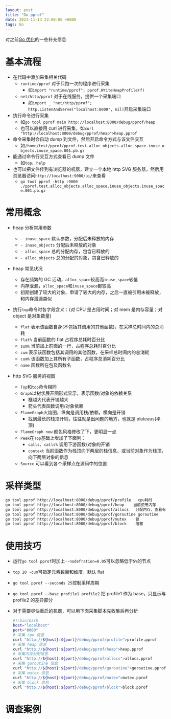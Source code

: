 ```yaml
---
layout: post
title: "Go pprof"
date: 2023-11-13 22:00:00 +0800
tags: Go
---
```


对之前[Go 优化](/2021/06/22/Go_Optimization/)的一些补充信息

# 基本流程

- 在代码中添加采集相关代码
  - `runtime/pprof` 对于只跑一次的程序进行采集
    - 如`import "runtime/pprof"; pprof.WriteHeapProfile(f)`
  - `net/http/pprof` 对于在线服务，提供一个采集端口
    - 如`import _ "net/http/pprof"; http.ListenAndServe("localhost:8000", nil)`开启采集端口
- 执行命令进行采集
  - 如`go tool pprof main http://localhost:8000/debug/pprof/heap`
  - 也可以直接用 curl 进行采集，如`curl "http://localhost:8000/debug/pprof/heap">heap.pprof`
- 命令采集时会自动 dump 到文件，然后开启命令方式与该文件交互
  - 如`/home/test/pprof/pprof.test.alloc_objects.alloc_space.inuse_objects.inuse_space.001.pb.gz`
- 能通过命令行交互方式查看已 dump 文件
  - 如`top`、`help`
- 也可以把文件传到有浏览器的机器，建立一个本地 http SVG 服务器，然后用浏览器访问`http://localhost:9000/ui/`来查看
  - `go tool pprof -http :9000 ./pprof.test.alloc_objects.alloc_space.inuse_objects.inuse_space.001.pb.gz`

# 常用概念

- heap 分析常用参数

  - `- inuse_space` 默认参数，分配后未释放的内存
  - `- inuse_objects` 分配后未释放的对象
  - `- alloc_space` 总的分配内存，包含已释放的
  - `- alloc_objects` 总的分配的对象，包含已释放的

- heap 常见状况

  - 存在频繁的 GC 活动，`alloc_space`较高而`inuse_space`较低
  - 内存泄漏，`alloc_space`和`inuse_space`都较高
  - 初期创建了较大的对象、申请了较大的内存，之后一直被引用未被释放，和内存泄漏类似

- 执行`top`命令时各字段含义：(对 CPU 是占用时间；对 mem 是内存容量；对 object 是对象数量)

  - `flat` 表示该函数自身(不包括其调用的其他函数)，在采样总时间内的总消耗
  - `flat%` 当前函数的 flat 占程序总耗时百分比
  - `sum%` 当前加上前面的一行，占程序总耗时百分比
  - `cum` 表示该函数包括其调用的其他函数，在采样总时间内的总消耗
  - `cum%` 该函数加上其所有子函数，占程序总消耗百分比
  - `name` 函数所在包及函数名

- http SVG 服务的视图
  - `Top`和`top`命令相同
  - `Graph`以树状展开图形式显示，表示函数/对象的依赖关系
    - 框越大代表开销越大
    - 箭头代表函数调用/对象依赖
  - `FlameGraph`火焰图，纵向是调用栈/依赖，横向是开销
    - 找到最长的栈顶开销，往往就是出问题的地方，也就是 plateaus(平顶)
  - `FlameGraph new` 颜色风格修改了下，更明显一点
  - `Peek`在`Top`基础上增加了下面列：
    - `calls`、`calls%` 调用下游函数/对象的开销
    - `context` 当前函数作为栈顶向下两层的栈信息，或当前对象作为栈顶，向下两层对象的信息
  - `Source` 可以看到各个采样点在源码中的位置

# 采样类型

```bash
go tool pprof http://localhost:8000/debug/pprof/profile   cpu耗时
go tool pprof http://localhost:8000/debug/pprof/heap    当前使用内存
go tool pprof http://localhost:8000/debug/pprof/allocs   分配内存，查看有 gc 相关
go tool pprof http://localhost:8000/debug/pprof/goroutine goroutine
go tool pprof http://localhost:8000/debug/pprof/mutex    锁
go tool pprof http://localhost:8000/debug/pprof/block    阻塞
```

# 使用技巧

- 运行`go tool pprof`时加上`--nodefration=0.05`可以忽略低于`5%`的节点
- `top 20 -cum`可指定元素数目和维度，默认 flat
- `go tool pprof --seconds 25`控制采样周期
- `go tool pprof --base profile1 profile2` 把 profile1 作为 base，只显示与 profile2 的差异部分

- 对于需要尽快重启的机器，可以用下面采集脚本先收集后再分析

  ```bash
  #!/bin/bash
  host="localhost"
  port="8000"
  # 采集 cpu 信息
  curl "http://${host}:${port}/debug/pprof/profile">profile.pprof
  # 采集 heap 信息
  curl "http://${host}:${port}/debug/pprof/heap">heap.pprof
  # 采集内存分配信息
  curl "http://${host}:${port}/debug/pprof/allocs">allocs.pprof
  # 采集 goroutine 信息
  curl "http://${host}:${port}/debug/pprof/goroutine">goroutine.pprof
  # 采集 mutex 信息
  curl "http://${host}:${port}/debug/pprof/mutex">mutex.pprof
  # 采集 block 信息
  curl "http://${host}:${port}/debug/pprof/block">block.pprof
  ```

# 调查案例
